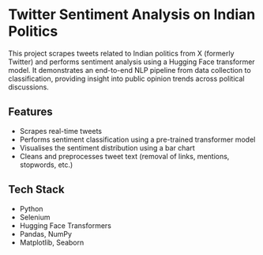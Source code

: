 # Twitter Sentiment Analysis on Indian Politics

This project scrapes tweets related to Indian politics from X (formerly Twitter) and performs sentiment analysis using a Hugging Face transformer model. It demonstrates an end-to-end NLP pipeline from data collection to classification, providing insight into public opinion trends across political discussions.

## Features

- Scrapes real-time tweets 
- Performs sentiment classification using a pre-trained transformer model
- Visualises the sentiment distribution using a bar chart
- Cleans and preprocesses tweet text (removal of links, mentions, stopwords, etc.)

## Tech Stack

- Python
- Selenium
- Hugging Face Transformers
- Pandas, NumPy
- Matplotlib, Seaborn

